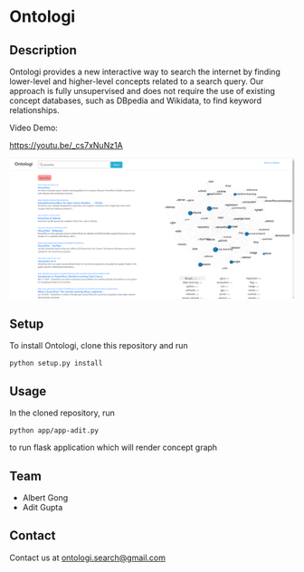 # Ontologi

## Description
Ontologi provides a new interactive way to search the internet by finding lower-level and higher-level concepts related to a search query. Our approach is fully unsupervised and does not require the use of existing concept databases, such as DBpedia and Wikidata, to find keyword relationships.

Video Demo:

https://youtu.be/_cs7xNuNz1A

![alt text](screenshots/tensorflow-example.png)

## Setup
To install Ontologi, clone this repository and run 

```
python setup.py install
```

## Usage
In the cloned repository, run 

```
python app/app-adit.py
```

to run flask application which will render concept graph

## Team
- Albert Gong
- Adit Gupta

## Contact 
Contact us at ontologi.search@gmail.com

